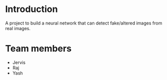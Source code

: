 # Introduction

A project to build a neural network that can detect fake/altered images from real images.


# Team members
* Jervis
* Raj
* Yash


